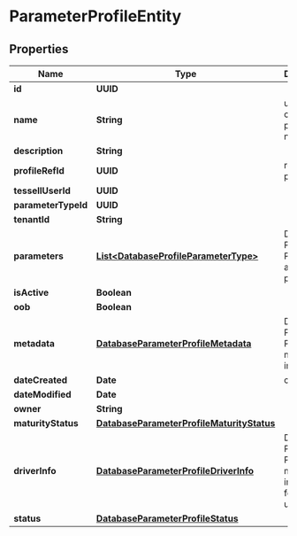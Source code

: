 

# ParameterProfileEntity


## Properties

Name | Type | Description | Notes
------------ | ------------- | ------------- | -------------
**id** | **UUID** |  |  [optional]
**name** | **String** | user created profile name |  [optional]
**description** | **String** |  |  [optional]
**profileRefId** | **UUID** | ref id of profile |  [optional]
**tessellUserId** | **UUID** |  |  [optional]
**parameterTypeId** | **UUID** |  |  [optional]
**tenantId** | **String** |  |  [optional]
**parameters** | [**List&lt;DatabaseProfileParameterType&gt;**](DatabaseProfileParameterType.md) | Database Parameter Profile&#39;s associated parameters |  [optional]
**isActive** | **Boolean** |  |  [optional]
**oob** | **Boolean** |  |  [optional]
**metadata** | [**DatabaseParameterProfileMetadata**](DatabaseParameterProfileMetadata.md) | Database Parameter Profile&#39;s metadata information |  [optional]
**dateCreated** | **Date** | create date |  [optional]
**dateModified** | **Date** |  |  [optional]
**owner** | **String** |  |  [optional]
**maturityStatus** | [**DatabaseParameterProfileMaturityStatus**](DatabaseParameterProfileMaturityStatus.md) |  |  [optional]
**driverInfo** | [**DatabaseParameterProfileDriverInfo**](DatabaseParameterProfileDriverInfo.md) | Database Parameter Profile&#39;s metadata information for driver use |  [optional]
**status** | [**DatabaseParameterProfileStatus**](DatabaseParameterProfileStatus.md) |  |  [optional]



